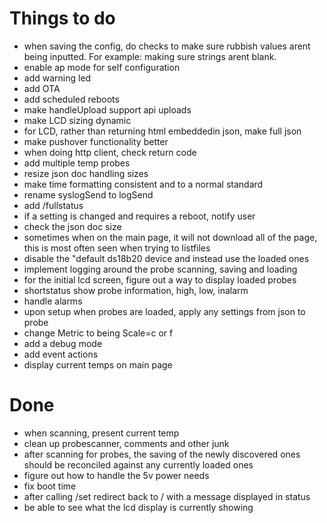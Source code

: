# Things to do

- when saving the config, do checks to make sure rubbish values arent being inputted.  For example: making sure strings arent blank.
- enable ap mode for self configuration
- add warning led
- add OTA
- add scheduled reboots
- make handleUpload support api uploads
- make LCD sizing dynamic
- for LCD, rather than returning html embeddedin json, make full json
- make pushover functionality better
- when doing http client, check return code
- add multiple temp probes
- resize json doc handling sizes
- make time formatting consistent and to a normal standard
- rename syslogSend to logSend
- add /fullstatus
- if a setting is changed and requires a reboot, notify user
- check the json doc size
- sometimes when on the main page, it will not download all of the page, this is most often seen when trying to listfiles
- disable the "default ds18b20 device and instead use the loaded ones
- implement logging around the probe scanning, saving and loading
- for the initial lcd screen, figure out a way to display loaded probes
- shortstatus show probe information, high, low, inalarm
- handle alarms
- upon setup when probes are loaded, apply any settings from json to probe
- change Metric to being Scale=c or f
- add a debug mode
- add event actions
- display current temps on main page

# Done
- when scanning, present current temp
- clean up probescanner, comments and other junk
- after scanning for probes, the saving of the newly discovered ones should be reconciled against any currently loaded ones
- figure out how to handle the 5v power needs
- fix boot time
- after calling /set redirect back to / with a message displayed in status
- be able to see what the lcd display is currently showing
